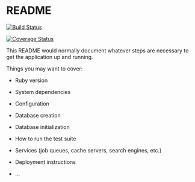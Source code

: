 # README
[![Build Status](https://travis-ci.org/moshinaan/lern_dualboot.svg?branch=develop)](https://travis-ci.org/moshinaan/lern_dualboot)

[![Coverage Status](https://coveralls.io/repos/github/moshinaan/lern_dualboot/badge.svg?branch=develop)](https://coveralls.io/github/moshinaan/lern_dualboot?branch=develop)

This README would normally document whatever steps are necessary to get the
application up and running.

Things you may want to cover:

* Ruby version

* System dependencies

* Configuration

* Database creation

* Database initialization

* How to run the test suite

* Services (job queues, cache servers, search engines, etc.)

* Deployment instructions

* ...
